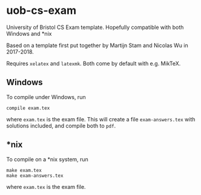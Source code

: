 # uob-cs-exam

University of Bristol CS Exam template. Hopefully compatible with both Windows and *nix

Based on a template first put together by Martijn Stam and Nicolas Wu in 2017-2018.

Requires `xelatex` and `latexmk`. Both come by default with e.g. MikTeX.

## Windows

To compile under Windows, run
```
compile exam.tex
````
where `exam.tex` is the exam file. This will create a file `exam-answers.tex` with solutions included, and compile both to `pdf`.

## *nix

To compile on a *nix system, run
```
make exam.tex
make exam-answers.tex
```
where `exam.tex` is the exam file.
